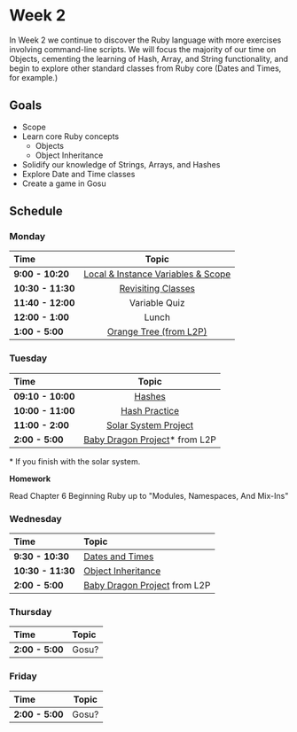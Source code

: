 # Week 2

In Week 2 we continue to discover the Ruby language with more exercises involving command-line scripts. We will focus the majority of our time on Objects, cementing the learning of Hash, Array, and String functionality, and begin to explore other standard classes from Ruby core (Dates and Times, for example.)

## Goals
- Scope
- Learn core Ruby concepts
    - Objects
    - Object Inheritance
- Solidify our knowledge of Strings, Arrays, and Hashes
- Explore Date and Time classes
- Create a game in Gosu

## Schedule
### Monday

| Time              | Topic                                       |
|:------------------|:-------------------------------------------:|
| **9:00 - 10:20**  | [Local & Instance Variables & Scope](monday/variables_and_scope.md)              |
| **10:30 - 11:30**  | [Revisiting Classes](monday/revisiting_classes.rb) |
| **11:40 - 12:00**  | Variable Quiz |
| **12:00 - 1:00**  | Lunch |
| **1:00 - 5:00** | [Orange Tree (from L2P)](monday/orange_tree.md) |


### Tuesday

| Time              | Topic                                      |
|:------------------|:------------------------------------------:|
| **09:10 - 10:00** | [Hashes](tuesday/hash.md) |
| **10:00 - 11:00** | [Hash Practice](tuesday/hash-practice.md) |
| **11:00 - 2:00**  | [Solar System Project](tuesday/solar-system.md) |
| **2:00 - 5:00**   | [Baby Dragon Project](tuesday/baby_dragon.md)* from L2P |

\* If you finish with the solar system.

**Homework**

Read Chapter 6 Beginning Ruby up to "Modules, Namespaces, And Mix-Ins"

### Wednesday

| Time              | Topic                    |
|:------------------|:-------------------------|
| **9:30 - 10:30**  | [Dates and Times](/tuesday/date-time.md)              |
| **10:30 - 11:30** | [Object Inheritance](thursday/inheritance.md) |
| **2:00 - 5:00**   | [Baby Dragon Project](resources/baby_dragon/README.md) from L2P |


### Thursday
| Time              | Topic              |
|:------------------|:-------------------|
| **2:00 - 5:00**   | Gosu? |

### Friday
| Time              | Topic                                          |
|:------------------|:----------------------------------------------:|
| **2:00 - 5:00**   | Gosu? |
